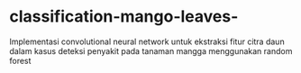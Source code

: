 # classification-mango-leaves-
Implementasi convolutional neural network untuk ekstraksi fitur citra daun dalam kasus deteksi penyakit pada tanaman mangga menggunakan random forest
